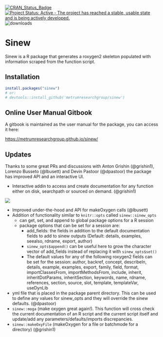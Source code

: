 [![CRAN\_Status\_Badge](https://www.r-pkg.org/badges/version/sinew)](https://cran.r-project.org/package=sinew)
[![Project Status: Active - The project has reached a stable, usable state and is being actively developed.](http://www.repostatus.org/badges/0.1.0/active.svg)](http://www.repostatus.org/#active) 
![downloads](http://cranlogs.r-pkg.org/badges/grand-total/sinew)

# Sinew

Sinew is a R package that generates a roxygen2 skeleton populated with information scraped from the function script.

## Installation
```r
install.packages("sinew")
# or:
# devtools::install_github('metrumresearchgroup/sinew')
```

## Online User Manual Gitbook

A gitbook is maintained as the user manual for the package, you can access it here:

https://metrumresearchgroup.github.io/sinew/

## Updates
 Thanks to some great PRs and discussions with Anton Grishin (@grishin1), Lorenzo Busseto (@lbusett) and Devin Pastoor (@dpastoor) the package has improved API and an interactive UI. 
 
  - Interactive addin to access and create documentation for any function either on disk, searchpath or sourced on demand. (@grishin1)
  
  ![](https://github.com/metrumresearchgroup/sinew/blob/master/Miscellaneous/interactiveAddin.gif?raw=true)
  
  - Improved under-the-hood and API for makeOxygen calls (@lbusett)
  - Addition of functionality similar to `knitr::opts` called `sinew::sinew_opts`
    - can get, set, and append to global package options for a R session
    - package options that can be set for a session are: 
      - add_fields: the fields in addition to the default documentation fields to add to sinew outputs (Default: details, examples, seealso, rdname, export, author)
      - `sinew_opts$append()` can be useful here to grow the character vector of add_fields instead of replacing it with `sinew_opts$set()`
      - The default values for any of the following roxygen2 fields can be set for the session: author, backref, concept, describeIn, details, example, examples, export, family, field, format, importClassesFrom, importMethodsFrom, include, inherit, inheritDotParams, inheritSection, keywords, name, rdname, references, section, source, slot, template, templateVar, useDynLib
  - yml file that is placed in the package parent directory. This can be used to define any values for sinew_opts and they will override the sinew defaults. (@dpastoor)
  - `sinew::moga` (make oxygen great again!). This function will cross check the current documentation of an R script and the current script itself and update/add any parameters/defaults/imports discrepancies.
  - `sinew::makeOxyFile` (makeOxygen for a file or batchmode for a directory) (@grishin1)
